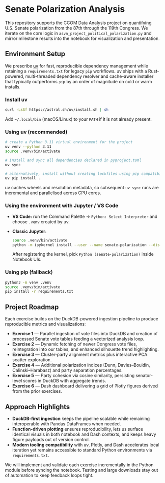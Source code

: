 # Senate Polarization Analysis

This repository supports the CCOM Data Analysis project on quantifying U.S. Senate polarization from the 87th through the 119th Congress. We iterate on the core logic in `asvn_project_political_polarization.py` and mirror milestone results into the notebook for visualization and presentation.

## Environment Setup

We prescribe [uv](https://docs.astral.sh/uv/) for fast, reproducible dependency management while retaining a `requirements.txt` for legacy `pip` workflows. uv ships with a Rust-powered, multi-threaded dependency resolver and cache-aware installer that typically outperforms `pip` by an order of magnitude on cold or warm installs.

### Install uv

```bash
curl -LsSf https://astral.sh/uv/install.sh | sh
```

Add `~/.local/bin` (macOS/Linux) to your `PATH` if it is not already present.

### Using uv (recommended)

```bash
# create a Python 3.11 virtual environment for the project
uv venv --python 3.11
source .venv/bin/activate

# install and sync all dependencies declared in pyproject.toml
uv sync

# alternatively, install without creating lockfiles using pip compatibility mode
uv pip install .
```

uv caches wheels and resolution metadata, so subsequent `uv sync` runs are incremental and parallelised across CPU cores.

### Using the environment with Jupyter / VS Code

- **VS Code:** run the Command Palette → `Python: Select Interpreter` and choose `.venv` created by uv.
- **Classic Jupyter:**

	```bash
	source .venv/bin/activate
	python -m ipykernel install --user --name senate-polarization --display-name "ccom6994-polarization"
	```

	After registering the kernel, pick `Python (senate-polarization)` inside Notebook UIs.

### Using pip (fallback)

```bash
python3 -m venv .venv
source .venv/bin/activate
pip install -r requirements.txt
```

## Project Roadmap

Each exercise builds on the DuckDB-powered ingestion pipeline to produce reproducible metrics and visualizations:

- **Exercise 1** — Parallel ingestion of vote files into DuckDB and creation of processed Senate vote tables feeding a vectorized analysis loop.
- **Exercise 2** — Dynamic fetching of newer Congress vote files, reintegration into our tables, and enhanced silhouette trend highlighting.
- **Exercise 3** — Cluster-party alignment metrics plus interactive PCA scatter exploration.
- **Exercise 4** — Additional polarization indices (Dunn, Davies–Bouldin, Calinski–Harabasz) and party separation percentages.
- **Exercise 5** — Party cohesion via cosine similarity, persisting senator-level scores in DuckDB with aggregate trends.
- **Exercise 6** — Dash dashboard delivering a grid of Plotly figures derived from the prior exercises.

## Approach Highlights

- **DuckDB-first ingestion** keeps the pipeline scalable while remaining interoperable with Pandas DataFrames when needed.
- **Function-driven plotting** ensures reproducibility, lets us surface identical visuals in both notebook and Dash contexts, and keeps heavy figure payloads out of version control.
- **Modern tooling compatibility** with uv, Plotly, and Dash accelerates local iteration yet remains accessible to standard Python environments via `requirements.txt`.

We will implement and validate each exercise incrementally in the Python module before syncing the notebook. Testing and large downloads stay out of automation to keep feedback loops tight.
